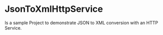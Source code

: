 # JsonToXmlHttpService
Is a sample Project to demonstrate JSON to XML conversion with an HTTP Service.
